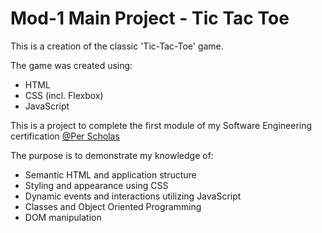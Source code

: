 # Mod-1 Main Project - Tic Tac Toe

This is a creation of the classic 'Tic-Tac-Toe' game.

The game was created using:
- HTML
- CSS (incl. Flexbox)
- JavaScript

This is a project to complete the first module 
of my Software Engineering certification [@Per Scholas](https://www.perscholas.org)

The purpose is to demonstrate my knowledge of:
- Semantic HTML and application structure
- Styling and appearance using CSS
- Dynamic events and interactions utilizing JavaScript
- Classes and Object Oriented Programming
- DOM manipulation